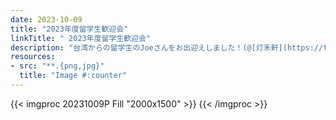 ```yaml
---
date: 2023-10-09
title: "2023年度留学生歓迎会"
linkTitle: " 2023年度留学生歓迎会"
description: "台湾からの留学生のJoeさんをお出迎えしました！(@[灯禾軒](https://tabelog.com/ibaraki/A0802/A080201/8002971/))"
resources:
- src: "**.{png,jpg}"
  title: "Image #:counter"
---
```



{{< imgproc 20231009P Fill "2000x1500" >}}
{{< /imgproc >}} 



